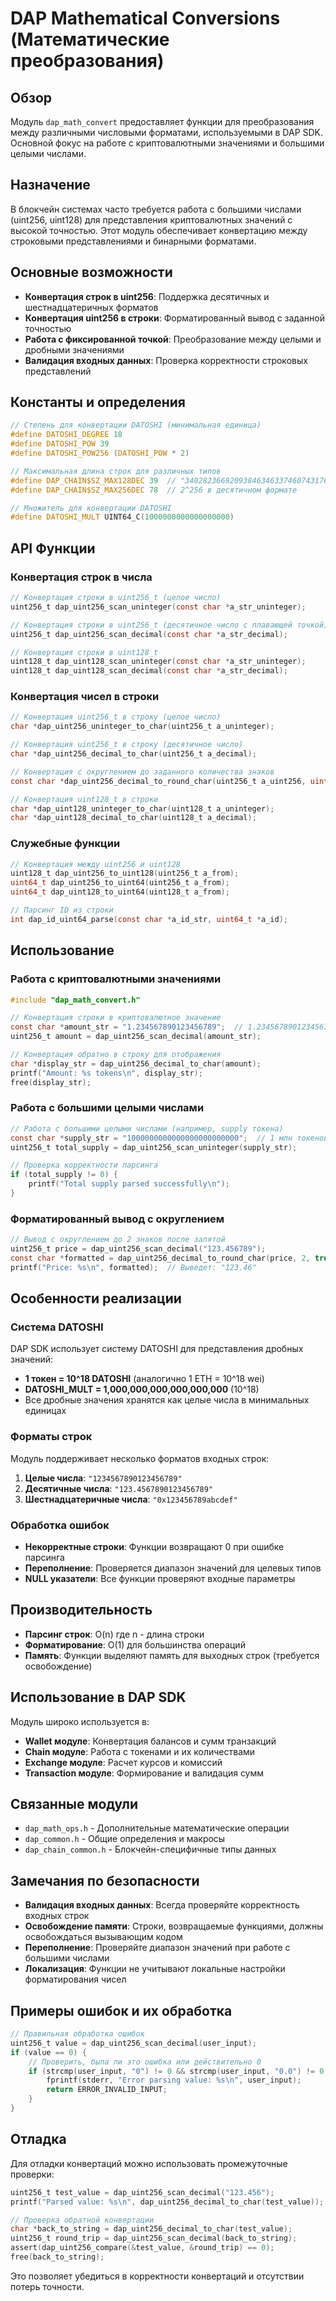 # DAP Mathematical Conversions (Математические преобразования)

## Обзор

Модуль `dap_math_convert` предоставляет функции для преобразования между различными числовыми форматами, используемыми в DAP SDK. Основной фокус на работе с криптовалютными значениями и большими целыми числами.

## Назначение

В блокчейн системах часто требуется работа с большими числами (uint256, uint128) для представления криптовалютных значений с высокой точностью. Этот модуль обеспечивает конвертацию между строковыми представлениями и бинарными форматами.

## Основные возможности

- **Конвертация строк в uint256**: Поддержка десятичных и шестнадцатеричных форматов
- **Конвертация uint256 в строки**: Форматированный вывод с заданной точностью
- **Работа с фиксированной точкой**: Преобразование между целыми и дробными значениями
- **Валидация входных данных**: Проверка корректности строковых представлений

## Константы и определения

```c
// Степень для конвертации DATOSHI (минимальная единица)
#define DATOSHI_DEGREE 18
#define DATOSHI_POW 39
#define DATOSHI_POW256 (DATOSHI_POW * 2)

// Максимальная длина строк для различных типов
#define DAP_CHAIN$SZ_MAX128DEC 39  // "340282366920938463463374607431768211455"
#define DAP_CHAIN$SZ_MAX256DEC 78  // 2^256 в десятичном формате

// Множитель для конвертации DATOSHI
#define DATOSHI_MULT UINT64_C(1000000000000000000)
```

## API Функции

### Конвертация строк в числа

```c
// Конвертация строки в uint256_t (целое число)
uint256_t dap_uint256_scan_uninteger(const char *a_str_uninteger);

// Конвертация строки в uint256_t (десятичное число с плавающей точкой)
uint256_t dap_uint256_scan_decimal(const char *a_str_decimal);

// Конвертация строки в uint128_t
uint128_t dap_uint128_scan_uninteger(const char *a_str_uninteger);
uint128_t dap_uint128_scan_decimal(const char *a_str_decimal);
```

### Конвертация чисел в строки

```c
// Конвертация uint256_t в строку (целое число)
char *dap_uint256_uninteger_to_char(uint256_t a_uninteger);

// Конвертация uint256_t в строку (десятичное число)
char *dap_uint256_decimal_to_char(uint256_t a_decimal);

// Конвертация с округлением до заданного количества знаков
const char *dap_uint256_decimal_to_round_char(uint256_t a_uint256, uint8_t a_digits_after_point, bool is_round);

// Конвертация uint128_t в строки
char *dap_uint128_uninteger_to_char(uint128_t a_uninteger);
char *dap_uint128_decimal_to_char(uint128_t a_decimal);
```

### Служебные функции

```c
// Конвертация между uint256 и uint128
uint128_t dap_uint256_to_uint128(uint256_t a_from);
uint64_t dap_uint256_to_uint64(uint256_t a_from);
uint64_t dap_uint128_to_uint64(uint128_t a_from);

// Парсинг ID из строки
int dap_id_uint64_parse(const char *a_id_str, uint64_t *a_id);
```

## Использование

### Работа с криптовалютными значениями

```c
#include "dap_math_convert.h"

// Конвертация строки в криптовалютное значение
const char *amount_str = "1.234567890123456789";  // 1.234567890123456789 токенов
uint256_t amount = dap_uint256_scan_decimal(amount_str);

// Конвертация обратно в строку для отображения
char *display_str = dap_uint256_decimal_to_char(amount);
printf("Amount: %s tokens\n", display_str);
free(display_str);
```

### Работа с большими целыми числами

```c
// Работа с большими целыми числами (например, supply токена)
const char *supply_str = "1000000000000000000000000";  // 1 млн токенов с 18 decimals
uint256_t total_supply = dap_uint256_scan_uninteger(supply_str);

// Проверка корректности парсинга
if (total_supply != 0) {
    printf("Total supply parsed successfully\n");
}
```

### Форматированный вывод с округлением

```c
// Вывод с округлением до 2 знаков после запятой
uint256_t price = dap_uint256_scan_decimal("123.456789");
const char *formatted = dap_uint256_decimal_to_round_char(price, 2, true);
printf("Price: %s\n", formatted);  // Выведет: "123.46"
```

## Особенности реализации

### Система DATOSHI

DAP SDK использует систему DATOSHI для представления дробных значений:

- **1 токен = 10^18 DATOSHI** (аналогично 1 ETH = 10^18 wei)
- **DATOSHI_MULT = 1,000,000,000,000,000,000** (10^18)
- Все дробные значения хранятся как целые числа в минимальных единицах

### Форматы строк

Модуль поддерживает несколько форматов входных строк:

1. **Целые числа**: `"1234567890123456789"`
2. **Десятичные числа**: `"123.4567890123456789"`
3. **Шестнадцатеричные числа**: `"0x123456789abcdef"`

### Обработка ошибок

- **Некорректные строки**: Функции возвращают 0 при ошибке парсинга
- **Переполнение**: Проверяется диапазон значений для целевых типов
- **NULL указатели**: Все функции проверяют входные параметры

## Производительность

- **Парсинг строк**: O(n) где n - длина строки
- **Форматирование**: O(1) для большинства операций
- **Память**: Функции выделяют память для выходных строк (требуется освобождение)

## Использование в DAP SDK

Модуль широко используется в:

- **Wallet модуле**: Конвертация балансов и сумм транзакций
- **Chain модуле**: Работа с токенами и их количествами
- **Exchange модуле**: Расчет курсов и комиссий
- **Transaction модуле**: Формирование и валидация сумм

## Связанные модули

- `dap_math_ops.h` - Дополнительные математические операции
- `dap_common.h` - Общие определения и макросы
- `dap_chain_common.h` - Блокчейн-специфичные типы данных

## Замечания по безопасности

- **Валидация входных данных**: Всегда проверяйте корректность входных строк
- **Освобождение памяти**: Строки, возвращаемые функциями, должны освобождаться вызывающим кодом
- **Переполнение**: Проверяйте диапазон значений при работе с большими числами
- **Локализация**: Функции не учитывают локальные настройки форматирования чисел

## Примеры ошибок и их обработка

```c
// Правильная обработка ошибок
uint256_t value = dap_uint256_scan_decimal(user_input);
if (value == 0) {
    // Проверить, была ли это ошибка или действительно 0
    if (strcmp(user_input, "0") != 0 && strcmp(user_input, "0.0") != 0) {
        fprintf(stderr, "Error parsing value: %s\n", user_input);
        return ERROR_INVALID_INPUT;
    }
}
```

## Отладка

Для отладки конвертаций можно использовать промежуточные проверки:

```c
uint256_t test_value = dap_uint256_scan_decimal("123.456");
printf("Parsed value: %s\n", dap_uint256_decimal_to_char(test_value));

// Проверка обратной конвертации
char *back_to_string = dap_uint256_decimal_to_char(test_value);
uint256_t round_trip = dap_uint256_scan_decimal(back_to_string);
assert(dap_uint256_compare(&test_value, &round_trip) == 0);
free(back_to_string);
```

Это позволяет убедиться в корректности конвертаций и отсутствии потерь точности.
